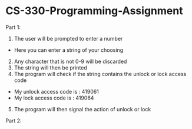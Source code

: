 # CS-330-Programming-Assignment

Part 1:
1. The user will be prompted to enter a number 
-  Here you can enter a string of your choosing 
2. Any character that is not 0-9 will be discarded 
3. The string will then be printed 
4. The program will check if the string contains the unlock or lock access code 
- My unlock access code is : 419061
- My lock access code is : 419064
5. The program will then signal the action of unlock or lock 

Part 2:
